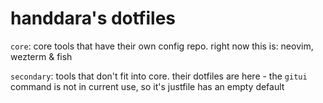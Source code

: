 # handdara's dotfiles

`core`: core tools that have their own config repo. right now this is: neovim, wezterm & fish

`secondary`: tools that don't fit into core. their dotfiles are here
    - the `gitui` command is not in current use, so it's justfile has an empty default
